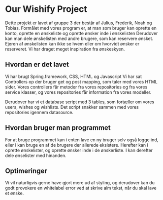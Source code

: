 # Our Wishify Project 

Dette projekt er lavet af gruppe 3 der består af Julius, Frederik, Noah og Tobias. 
Formålet med vores program er, at man som bruger kan oprette en konto, oprette en ønskeliste og oprette ønsker inde i ønskelisten
Derudover kan man dele ønskelisten med andre brugere, som kan reservere ønsket. Ejeren af ønskelisten kan ikke se hvem eller om hvorvidt ønsker er reserveret.
Vi har draget meget inspiration fra ønskeskyen. 

## Hvordan er det lavet

Vi har brugt Spring.framework, CSS, HTML og Javascript
Vi har sat Controllers op der bruger get og post mapping, som taler med vores HTML sider. 
Vores controllers får metoder fra vores repositories og fra vores service klasser, og vores repositories får information fra vores modeller.

Derudover har vi et database script med 3 tables, som fortæller om vores users, wishes og wishlists. Det script snakker sammen med vores repositories igennem datasource. 


## Hvordan bruger man programmet

For at bruge programmet kan i enten lave en ny bruger selv også logge ind, eller i kan bruge en af de brugere der allerede eksistere. 
Herefter kan i oprette ønskelister, og oprette ønsker inde i de ønskerliste. I kan derefter dele ønselister med hinanden. 

## Optimeringer

Vi vil naturligvis gerne have gjort mere ud af styling, og derudover kan du godt provokere en whitelabel error ved at skrive alm tekst, når du skal lave et ønske.
